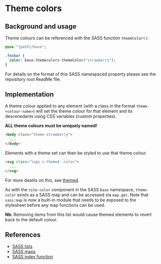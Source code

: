 # Theme colors

## Background and usage

Theme colours can be referenced with the SASS function `themeColor()`:

```sass
@use "[path]/base";

.foobar {
  color: base.themecolors-themeColor("strawberry");
}
```
For details on the format of this SASS namespaced property please see the repository root ReadMe file.

## Implementation

A theme colour applied to any element (with a class in the format `theme-<colour-name>`) will set the theme colour for that element and its descenedants using CSS variables (custom properties). 

**ALL theme colours must be uniquely named!**

```html
<body class="theme-strawberry">
  ...
</body>
```

Elements with a theme set can then be styled to use that theme colour. 

```html
<svg class="logo s-themed--color">
  ...
</svg>
```

For more deatils on this, see [themed](/components/detail/themed).

As with the `site-color` component in the SASS `base` namespace, `theme-color` exists as a SASS map and can be accessed via `map.get`. Note that `sass:map` is now a built-in module that needs to be exposed to the stylesheet before any map functions can be used.

**Nb:** Removing items from this list would cause themed elements to revert back to the default colour.

## References

- [SASS lists](https://sass-lang.com/documentation/modules/list)
- [SASS maps](https://sass-lang.com/documentation/modules/map)
- [SASS index function](https://sass-lang.com/documentation/values/lists#indexes)
